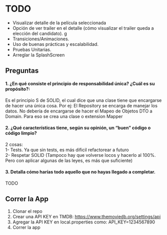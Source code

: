 # TODO

- Visualizar detalle de la película seleccionada  
- Opción de ver trailer en el detalle (cómo visualizar el trailer queda a elección del candidato).  g
- Transiciones/Animaciones.  
- Uso de buenas prácticas y escalabilidad.  
- Pruebas Unitarias.  
- Arreglar la SplashScreen

## Preguntas

#### 1. ¿En qué consiste el principio de responsabilidad única? ¿Cuál es su propósito?:
Es el principio S de SOLID, el cual dice que una clase tiene que encargarse de hacer una única cosa. Por ej:
El Repository se encarga de manejar los datos. No debería de encargarse de hacer el Mapeo de Objetos DTO a Domain. Para eso se crea una clase o extension Mapper

#### 2. ¿Qué características tiene, según su opinión, un “buen” código o código limpio?
2 cosas:  
1- Tests. Ya que sin tests, es más dificil refactorear a futuro  
2- Respetar SOLID (Tampoco hay que volverse locos y hacerlo al 100%. Pero con aplicar algunas de las leyes, es más que suficiente)

#### 3. Detalla cómo harías todo aquello que no hayas llegado a completar. 
TODO

## Correr la App
1. Clonar el repo
2. Crear una API KEY en TMDB: https://www.themoviedb.org/settings/api
3. Agregar la API KEY en local.properties como: API_KEY=1234567890
4. Correr la app
